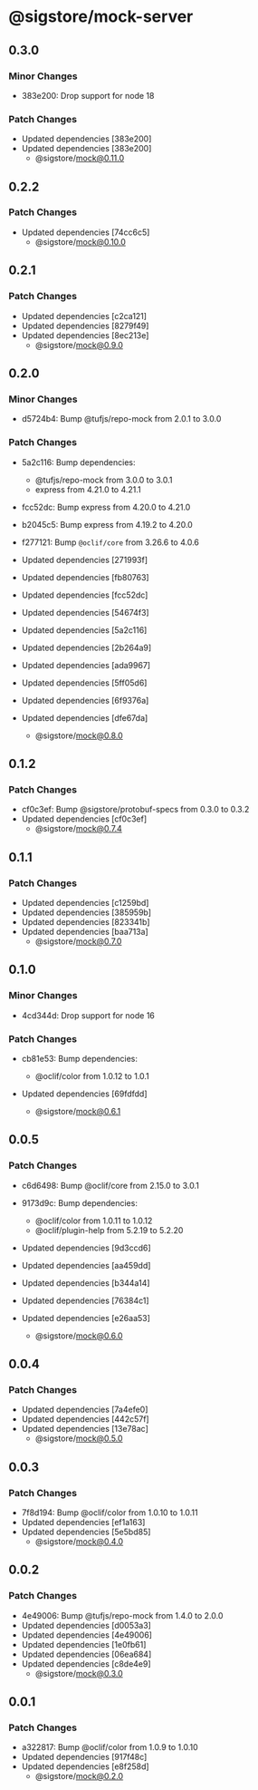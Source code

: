# @sigstore/mock-server

## 0.3.0

### Minor Changes

- 383e200: Drop support for node 18

### Patch Changes

- Updated dependencies [383e200]
- Updated dependencies [383e200]
  - @sigstore/mock@0.11.0

## 0.2.2

### Patch Changes

- Updated dependencies [74cc6c5]
  - @sigstore/mock@0.10.0

## 0.2.1

### Patch Changes

- Updated dependencies [c2ca121]
- Updated dependencies [8279f49]
- Updated dependencies [8ec213e]
  - @sigstore/mock@0.9.0

## 0.2.0

### Minor Changes

- d5724b4: Bump @tufjs/repo-mock from 2.0.1 to 3.0.0

### Patch Changes

- 5a2c116: Bump dependencies:
  - @tufjs/repo-mock from 3.0.0 to 3.0.1
  - express from 4.21.0 to 4.21.1

- fcc52dc: Bump express from 4.20.0 to 4.21.0
- b2045c5: Bump express from 4.19.2 to 4.20.0
- f277121: Bump `@oclif/core` from 3.26.6 to 4.0.6
- Updated dependencies [271993f]
- Updated dependencies [fb80763]
- Updated dependencies [fcc52dc]
- Updated dependencies [54674f3]
- Updated dependencies [5a2c116]
- Updated dependencies [2b264a9]
- Updated dependencies [ada9967]
- Updated dependencies [5ff05d6]
- Updated dependencies [6f9376a]
- Updated dependencies [dfe67da]
  - @sigstore/mock@0.8.0

## 0.1.2

### Patch Changes

- cf0c3ef: Bump @sigstore/protobuf-specs from 0.3.0 to 0.3.2
- Updated dependencies [cf0c3ef]
  - @sigstore/mock@0.7.4

## 0.1.1

### Patch Changes

- Updated dependencies [c1259bd]
- Updated dependencies [385959b]
- Updated dependencies [823341b]
- Updated dependencies [baa713a]
  - @sigstore/mock@0.7.0

## 0.1.0

### Minor Changes

- 4cd344d: Drop support for node 16

### Patch Changes

- cb81e53: Bump dependencies:
  - @oclif/color from 1.0.12 to 1.0.1

- Updated dependencies [69fdfdd]
  - @sigstore/mock@0.6.1

## 0.0.5

### Patch Changes

- c6d6498: Bump @oclif/core from 2.15.0 to 3.0.1
- 9173d9c: Bump dependencies:
  - @oclif/color from 1.0.11 to 1.0.12
  - @oclif/plugin-help from 5.2.19 to 5.2.20

- Updated dependencies [9d3ccd6]
- Updated dependencies [aa459dd]
- Updated dependencies [b344a14]
- Updated dependencies [76384c1]
- Updated dependencies [e26aa53]
  - @sigstore/mock@0.6.0

## 0.0.4

### Patch Changes

- Updated dependencies [7a4efe0]
- Updated dependencies [442c57f]
- Updated dependencies [13e78ac]
  - @sigstore/mock@0.5.0

## 0.0.3

### Patch Changes

- 7f8d194: Bump @oclif/color from 1.0.10 to 1.0.11
- Updated dependencies [ef1a163]
- Updated dependencies [5e5bd85]
  - @sigstore/mock@0.4.0

## 0.0.2

### Patch Changes

- 4e49006: Bump @tufjs/repo-mock from 1.4.0 to 2.0.0
- Updated dependencies [d0053a3]
- Updated dependencies [4e49006]
- Updated dependencies [1e0fb61]
- Updated dependencies [06ea684]
- Updated dependencies [c8de4e9]
  - @sigstore/mock@0.3.0

## 0.0.1

### Patch Changes

- a322817: Bump @oclif/color from 1.0.9 to 1.0.10
- Updated dependencies [917f48c]
- Updated dependencies [e8f258d]
  - @sigstore/mock@0.2.0
